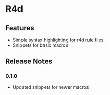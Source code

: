 # R4d 

## Features

- Simple syntax highlighting for r4d rule files.
- Snippets for basic macros

## Release Notes

### 0.1.0

- Updated snippets for newer macros